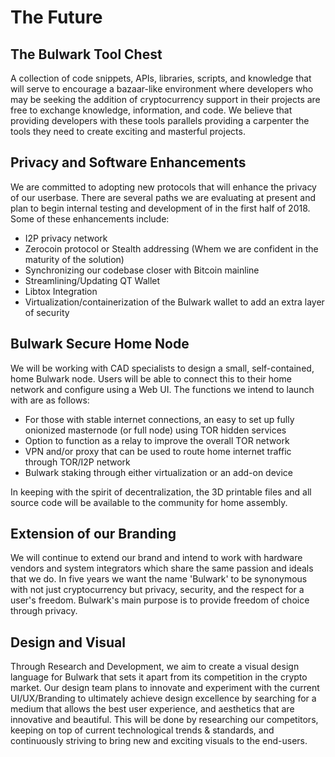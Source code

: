 # The Future

## The Bulwark Tool Chest

A collection of code snippets, APIs, libraries, scripts, and knowledge that will serve to encourage a bazaar-like environment where developers who may be seeking the addition of cryptocurrency support in their projects are free to exchange knowledge, information, and code.  We believe that providing developers with these tools parallels providing a carpenter the tools they need to create exciting and masterful projects.  

## Privacy and Software Enhancements

We are committed to adopting new protocols that will enhance the privacy of our userbase.  There are several paths we are evaluating at present and plan to begin internal testing and development of in the first half of 2018.  Some of these enhancements include:

- I2P privacy network
- Zerocoin protocol or Stealth addressing (Whem we are confident in the maturity of the solution)
- Synchronizing our codebase closer with Bitcoin mainline
- Streamlining/Updating QT Wallet
- Libtox Integration
- Virtualization/containerization of the Bulwark wallet to add an extra layer of security

## Bulwark Secure Home Node

We will be working with CAD specialists to design a small, self-contained, home Bulwark node.  Users will be able to connect this to their home network and configure using a Web UI.  The functions we intend to launch with are as follows:

- For those with stable internet connections, an easy to set up fully onionized masternode (or full node) using TOR hidden services
- Option to function as a relay to improve the overall TOR network
- VPN and/or proxy that can be used to route home internet traffic through TOR/I2P network
- Bulwark staking through either virtualization or an add-on device

In keeping with the spirit of decentralization, the 3D printable files and all source code will be available to the community for home assembly.

## Extension of our Branding

We will continue to extend our brand and intend to work with hardware vendors and system integrators which share the same passion and ideals that we do.  In five years we want the name 'Bulwark' to be synonymous with not just cryptocurrency but privacy, security, and the respect for a user's freedom. Bulwark's main purpose is to provide freedom of choice through privacy.


## Design and Visual 

Through Research and Development, we aim to create a visual design language for Bulwark that sets it apart from its competition in the crypto market. Our design team plans to innovate and experiment with the current UI/UX/Branding to ultimately achieve design excellence by searching for a medium that allows the best user experience, and aesthetics that are innovative and beautiful. This will be done by researching our competitors, keeping on top of current technological trends & standards, and continuously striving to bring new and exciting visuals to the end-users.

